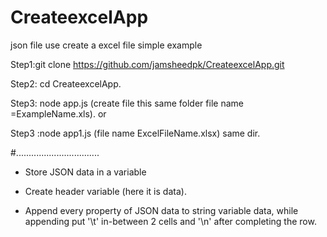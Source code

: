 # CreateexcelApp
json file use create a excel file simple example 

Step1:git clone https://github.com/jamsheedpk/CreateexcelApp.git

Step2: cd CreateexcelApp.

Step3: node app.js  (create file this same folder file name =ExampleName.xls).
     or
     
     
Step3 :node app1.js (file name ExcelFileName.xlsx) same dir.


 #.................................
 
* Store JSON data in a variable 

* Create header  variable (here it is data).

* Append every property of JSON data  to string variable data, while appending put '\t' in-between 2 cells and '\n' after completing the row.
